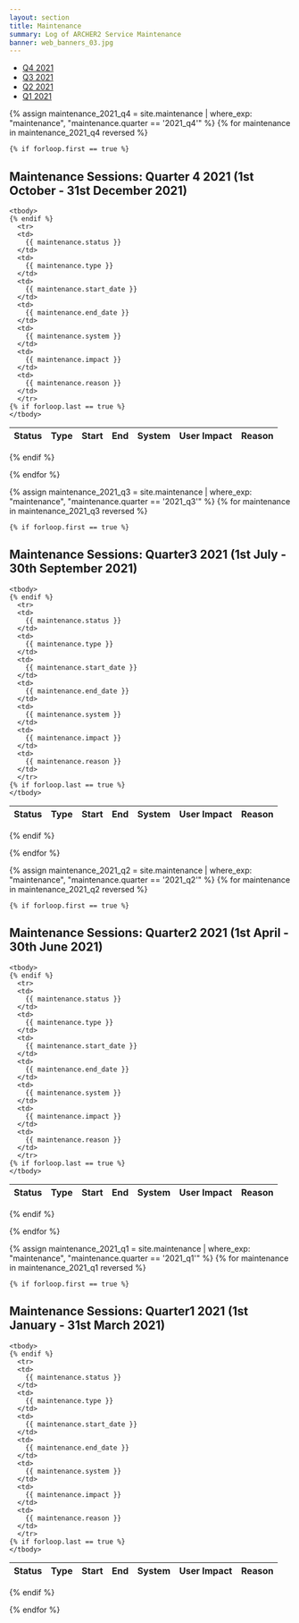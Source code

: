```yaml
---
layout: section
title: Maintenance
summary: Log of ARCHER2 Service Maintenance
banner: web_banners_03.jpg
---
```


- [Q4 2021](#maintenance-sessions-quarter-4-2021-1st-october---31st-december-2021)
- [Q3 2021](#maintenance-sessions-quarter3-2021-1st-july---30th-september-2021)
- [Q2 2021](#maintenance-sessions-quarter2-2021-1st-april---30th-june-2021)
- [Q1 2021](#maintenance-sessions-quarter1-2021-1st-january---31st-march-2021)


{% assign maintenance_2021_q4 = site.maintenance | where_exp: "maintenance", "maintenance.quarter == '2021_q4'" %}
{% for maintenance in maintenance_2021_q4 reversed %}

    {% if forloop.first == true %}

## Maintenance Sessions: Quarter 4 2021 (1st October - 31st December 2021)
<div class="table-responsive">
  <table class="table table-striped">
    <thead>
      <tr>
        <th>Status</th>
        <th>Type</th>
        <th>Start</th>
        <th>End</th>
        <th>System</th>
        <th>User Impact</th>
        <th>Reason</th>
      </tr>
    </thead>

    <tbody>
    {% endif %}
      <tr>
      <td>
        {{ maintenance.status }}
      </td>
      <td>
        {{ maintenance.type }}
      </td>
      <td>
        {{ maintenance.start_date }}
      </td>
      <td>
        {{ maintenance.end_date }}
      </td>
      <td>
        {{ maintenance.system }}
      </td>
      <td>
        {{ maintenance.impact }}
      </td>
      <td>
        {{ maintenance.reason }}
      </td>
      </tr>
    {% if forloop.last == true %}
    </tbody>
  </table>
</div>
    {% endif %}


{% endfor %}





{% assign maintenance_2021_q3 = site.maintenance | where_exp: "maintenance", "maintenance.quarter == '2021_q3'" %}
{% for maintenance in maintenance_2021_q3 reversed %}

    {% if forloop.first == true %}
## Maintenance Sessions: Quarter3 2021 (1st July - 30th September 2021)

<div class="table-responsive">
  <table class="table table-striped">
    <thead>
      <tr>
        <th>Status</th>
        <th>Type</th>
        <th>Start</th>
        <th>End</th>
        <th>System</th>
        <th>User Impact</th>
        <th>Reason</th>
      </tr>
    </thead>

    <tbody>
    {% endif %}
      <tr>
      <td>
        {{ maintenance.status }}
      </td>
      <td>
        {{ maintenance.type }}
      </td>
      <td>
        {{ maintenance.start_date }}
      </td>
      <td>
        {{ maintenance.end_date }}
      </td>
      <td>
        {{ maintenance.system }}
      </td>
      <td>
        {{ maintenance.impact }}
      </td>
      <td>
        {{ maintenance.reason }}
      </td>
      </tr>
    {% if forloop.last == true %}
    </tbody>
  </table>
</div>
    {% endif %}


{% endfor %}






{% assign maintenance_2021_q2 = site.maintenance | where_exp: "maintenance", "maintenance.quarter == '2021_q2'" %}
{% for maintenance in maintenance_2021_q2 reversed %}

    {% if forloop.first == true %}
## Maintenance Sessions: Quarter2 2021 (1st April - 30th June 2021)

<div class="table-responsive">
  <table class="table table-striped">
    <thead>
      <tr>
        <th>Status</th>
        <th>Type</th>
        <th>Start</th>
        <th>End</th>
        <th>System</th>
        <th>User Impact</th>
        <th>Reason</th>
      </tr>
    </thead>

    <tbody>
    {% endif %}
      <tr>
      <td>
        {{ maintenance.status }}
      </td>
      <td>
        {{ maintenance.type }}
      </td>
      <td>
        {{ maintenance.start_date }}
      </td>
      <td>
        {{ maintenance.end_date }}
      </td>
      <td>
        {{ maintenance.system }}
      </td>
      <td>
        {{ maintenance.impact }}
      </td>
      <td>
        {{ maintenance.reason }}
      </td>
      </tr>
    {% if forloop.last == true %}
    </tbody>
  </table>
</div>
    {% endif %}


{% endfor %}





{% assign maintenance_2021_q1 = site.maintenance | where_exp: "maintenance", "maintenance.quarter == '2021_q1'" %}
{% for maintenance in maintenance_2021_q1 reversed %}

    {% if forloop.first == true %}
## Maintenance Sessions: Quarter1 2021 (1st January - 31st March 2021)

<div class="table-responsive">
  <table class="table table-striped">
    <thead>
      <tr>
        <th>Status</th>
        <th>Type</th>
        <th>Start</th>
        <th>End</th>
        <th>System</th>
        <th>User Impact</th>
        <th>Reason</th>
      </tr>
    </thead>

    <tbody>
    {% endif %}
      <tr>
      <td>
        {{ maintenance.status }}
      </td>
      <td>
        {{ maintenance.type }}
      </td>
      <td>
        {{ maintenance.start_date }}
      </td>
      <td>
        {{ maintenance.end_date }}
      </td>
      <td>
        {{ maintenance.system }}
      </td>
      <td>
        {{ maintenance.impact }}
      </td>
      <td>
        {{ maintenance.reason }}
      </td>
      </tr>
    {% if forloop.last == true %}
    </tbody>
  </table>
</div>
    {% endif %}


{% endfor %}



